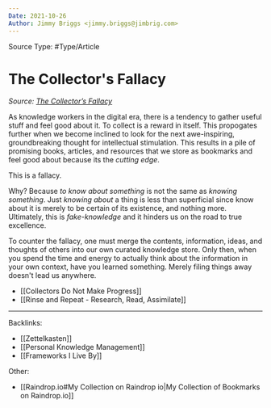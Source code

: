 ```yaml
---
Date: 2021-10-26
Author: Jimmy Briggs <jimmy.briggs@jimbrig.com>
---
```


Source Type: #Type/Article

# The Collector's Fallacy

*Source: [The Collector’s Fallacy](https://zettelkasten.de/posts/collectors-fallacy/)*

As knowledge workers in the digital era, there is a tendency to gather useful stuff and feel good about it. To collect is a reward in itself. This propogates further when we become inclined to look for the next awe-inspiring, groundbreaking thought for intellectual stimulation. This results in a pile of promising books, articles, and resources that we store as bookmarks and feel good about because its the *cutting edge*.

This is a fallacy.

Why? Because *to know about something* is not the same as *knowing something*. Just *knowing about* a thing is less than superficial since know about it  is merely to be certain of its existence, and nothing more. Ultimately, this is *fake-knowledge* and it hinders us on the road to true excellence. 

To counter the fallacy, one must merge the contents, information, ideas, and thoughts of others into our own curated knowledge store. Only then, when you spend the time and energy to actually think about the information in your own context, have you learned something. Merely filing things away doesn't lead us anywhere.

- [[Collectors Do Not Make Progress]]
- [[Rinse and Repeat - Research, Read, Assimilate]]

***

Backlinks:
- [[Zettelkasten]]
- [[Personal Knowledge Management]]
- [[Frameworks I Live By]]

Other:
- [[Raindrop.io#My Collection on Raindrop io|My Collection of Bookmarks on Raindrop.io]]
